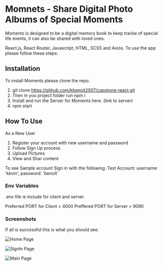 # Momnets - Share Digital Photo Albums of Special Moments

Moments is designed to be a digital memory book to keep tracke of special life events, it can also be shared with loved ones.

React.js, React Router, Javascript, HTML, SCSS and Axios. To use the app please follow these steps:

## Installation

To install Moments please clone the repo. 

1. git clone https://github.com/kbenoit2007/capstone-react.git
2. Then in you project folder run npm i 
3. Install and run the Server for Moments here. (link to server)
4. npm start 

## How To Use

As a New User
1. Register your account with new username and password
2. Follow Sign Up process
3. Upload Pictures
4. View and Shar content

To see Sample account
Sign in with the following:
Test Account:
username: 'kevin',
password: 'benoit'

### Env Variables
 .env file is include for client and server

 Preferred PORT for Client = 4000
 Preffered PORT for Server = 9090
 

### Screenshots
If all is successful this is what you should see.

![Home Page](../../../Screenshot%202023-10-15%20at%2020.38.04.png)

![SignIn Page](../../../Screenshot%202023-10-15%20at%2020.38.13.png)

![Main Page](../../../Screenshot%202023-10-15%20at%2020.39.41.png)